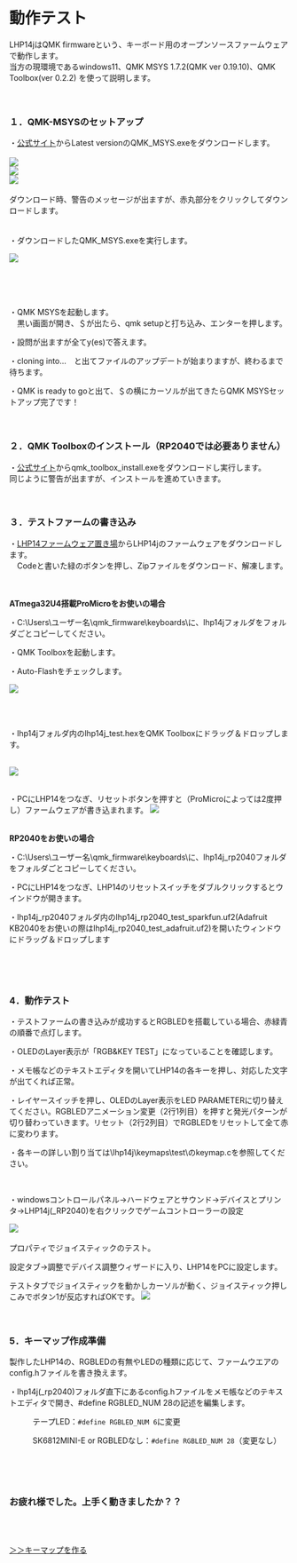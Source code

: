 # 動作テスト

LHP14jはQMK firmwareという、キーボード用のオープンソースファームウェアで動作します。  
当方の現環境であるwindows11、QMK MSYS 1.7.2(QMK ver 0.19.10)、QMK Toolbox(ver 0.2.2) を使って説明します。
<br>
<br>
<br>

### １．QMK-MSYSのセットアップ

・[公式サイト](https://msys.qmk.fm/)からLatest versionのQMK_MSYS.exeをダウンロードします。
<br>
<br>
![](./images/LHP14_f/alert01.png)
<br>
![](./images/LHP14_f/alert02.png)
<br>
![](./images/LHP14_f/alert03.png)
<br>
<br>
ダウンロード時、警告のメッセージが出ますが、赤丸部分をクリックしてダウンロードします。
<br>
<br>
<br>
・ダウンロードしたQMK_MSYS.exeを実行します。

![](./images/LHP14_f/alert04.png)

<br>
<br>
<br>

・QMK MSYSを起動します。   
　黒い画面が開き、＄が出たら、qmk setupと打ち込み、エンターを押します。

・設問が出ますが全てy(es)で答えます。

・cloning into...　と出てファイルのアップデートが始まりますが、終わるまで待ちます。

・QMK is ready to goと出て、＄の横にカーソルが出てきたらQMK MSYSセットアップ完了です！
<br>
<br>
<br>

### ２．QMK Toolboxのインストール（RP2040では必要ありません）

・[公式サイト](https://github.com/qmk/qmk_toolbox/releases)からqmk_toolbox_install.exeをダウンロードし実行します。  
同じように警告が出ますが、インストールを進めていきます。
<br>
<br>
<br>

### ３．テストファームの書き込み

・[LHP14ファームウェア置き場](https://github.com/LHPbackup/LHP14-firmware)からLHP14jのファームウェアをダウンロードします。  
　Codeと書いた緑のボタンを押し、Zipファイルをダウンロード、解凍します。  
<br>
<br>

**ATmega32U4搭載ProMicroをお使いの場合**

・C:\Users\ユーザー名\qmk_firmware\keyboards\に、lhp14jフォルダをフォルダごとコピーしてください。

・QMK Toolboxを起動します。

・Auto-Flashをチェックします。

![](./images/LHP14_j/QMK_toolbox_01.png)

<br>
<br>

・lhp14jフォルダ内のlhp14j_test.hexをQMK Toolboxにドラッグ＆ドロップします。

<br>![](./images/LHP14_j/QMK_toolbox_02.png)
<br>
<br>

・PCにLHP14をつなぎ、リセットボタンを押すと（ProMicroによっては2度押し）ファームウェアが書き込まれます。
![](./images/LHP14_f/reset_sw.jpg)
<br>
<br>

**RP2040をお使いの場合**

・C:\Users\ユーザー名\qmk_firmware\keyboards\に、lhp14j_rp2040フォルダをフォルダごとコピーしてください。

・PCにLHP14をつなぎ、LHP14のリセットスイッチをダブルクリックするとウインドウが開きます。  

・lhp14j_rp2040フォルダ内のlhp14j_rp2040_test_sparkfun.uf2(Adafruit KB2040をお使いの際はlhp14j_rp2040_test_adafruit.uf2)を開いたウィンドウにドラッグ＆ドロップします

<br>
<br>
<br>

### 4．動作テスト

・テストファームの書き込みが成功するとRGBLEDを搭載している場合、赤緑青の順番で点灯します。

・OLEDのLayer表示が「RGB&KEY TEST」になっていることを確認します。 

・メモ帳などのテキストエディタを開いてLHP14の各キーを押し、対応した文字が出てくれば正常。

・レイヤースイッチを押し、OLEDのLayer表示をLED PARAMETERに切り替えてください。RGBLEDアニメーション変更（2行1列目）を押すと発光パターンが切り替わっていきます。リセット（2行2列目）でRGBLEDをリセットして全て赤に変わります。

・各キーの詳しい割り当ては\lhp14j\keymaps\test\のkeymap.cを参照してください。

<br>

・windowsコントロールパネル→ハードウェアとサウンド→デバイスとプリンタ→LHP14j(_RP2040)を右クリックでゲームコントローラーの設定  

![](./images/LHP14_j/controller1.png)<br>
<br>
プロパティでジョイスティックのテスト。    

設定タブ→調整でデバイス調整ウィザードに入り、LHP14をPCに設定します。

テストタブでジョイスティックを動かしカーソルが動く、ジョイスティック押しこみでボタン1が反応すればOKです。
![](./images/LHP14_j/controller2.png)
<br>
<br>
<br>

### 5．キーマップ作成準備

製作したLHP14の、RGBLEDの有無やLEDの種類に応じて、ファームウエアのconfig.hファイルを書き換えます。

・lhp14j(_rp2040)フォルダ直下にあるconfig.hファイルをメモ帳などのテキストエディタで開き、#define RGBLED_NUM 28の記述を編集します。  

　　　テープLED：`#define RGBLED_NUM 6`に変更

　　　SK6812MINI-E or RGBLEDなし：`#define RGBLED_NUM 28`（変更なし）

<br>
<br>
<br>

### お疲れ様でした。上手く動きましたか？？

<br>
<br>

[ ＞＞キーマップを作る](./LHP14j_make_layer.md/) 
